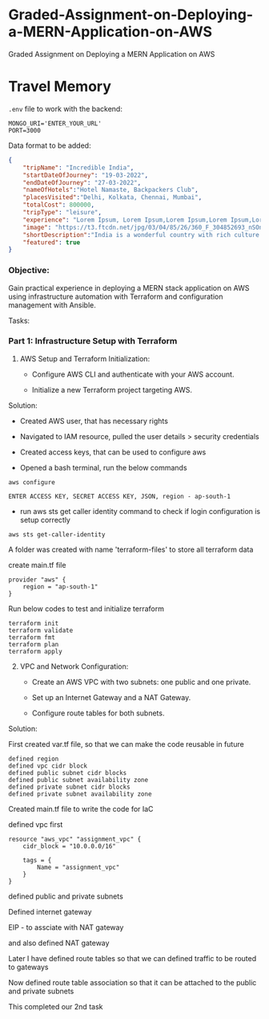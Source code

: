 # Graded-Assignment-on-Deploying-a-MERN-Application-on-AWS
Graded Assignment on Deploying a MERN Application on AWS


# Travel Memory

`.env` file to work with the backend:

```
MONGO_URI='ENTER_YOUR_URL'
PORT=3000
```

Data format to be added: 

```json
{
    "tripName": "Incredible India",
    "startDateOfJourney": "19-03-2022",
    "endDateOfJourney": "27-03-2022",
    "nameOfHotels":"Hotel Namaste, Backpackers Club",
    "placesVisited":"Delhi, Kolkata, Chennai, Mumbai",
    "totalCost": 800000,
    "tripType": "leisure",
    "experience": "Lorem Ipsum, Lorem Ipsum,Lorem Ipsum,Lorem Ipsum,Lorem Ipsum,Lorem Ipsum,Lorem Ipsum,Lorem Ipsum,Lorem Ipsum,Lorem Ipsum,Lorem Ipsum,Lorem Ipsum,Lorem Ipsum,Lorem Ipsum,Lorem Ipsum,Lorem Ipsum,Lorem Ipsum,Lorem Ipsum,Lorem Ipsum,Lorem Ipsum,Lorem Ipsum,Lorem Ipsum,Lorem Ipsum,Lorem Ipsum,Lorem Ipsum,Lorem Ipsum,Lorem Ipsum, ",
    "image": "https://t3.ftcdn.net/jpg/03/04/85/26/360_F_304852693_nSOn9KvUgafgvZ6wM0CNaULYUa7xXBkA.jpg",
    "shortDescription":"India is a wonderful country with rich culture and good people.",
    "featured": true
}
```

### Objective:

Gain practical experience in deploying a MERN stack application on AWS using infrastructure automation with Terraform and configuration management with Ansible.

Tasks:

### Part 1: Infrastructure Setup with Terraform

1. AWS Setup and Terraform Initialization:

   - Configure AWS CLI and authenticate with your AWS account.

   - Initialize a new Terraform project targeting AWS.

Solution:

- Created AWS user, that has necessary rights

- Navigated to IAM resource, pulled the user details > security credentials

- Created access keys, that can be used to configure aws

- Opened a bash terminal, run the below commands

```
aws configure

ENTER ACCESS KEY, SECRET ACCESS KEY, JSON, region - ap-south-1
```

- run aws sts get caller identity command to check if login configuration is setup correctly

```
aws sts get-caller-identity
```

A folder was created with name 'terraform-files' to store all terraform data

create main.tf file

```
provider "aws" {
    region = "ap-south-1"
}
```

Run below codes to test and initialize terraform

```
terraform init
terraform validate
terraform fmt
terraform plan
terraform apply
```

2. VPC and Network Configuration:

   - Create an AWS VPC with two subnets: one public and one private.

   - Set up an Internet Gateway and a NAT Gateway.

   - Configure route tables for both subnets.

Solution:

First created var.tf file, so that we can make the code reusable in future

```
defined region
defined vpc cidr block
defined public subnet cidr blocks
defined public subnet availability zone
defined private subnet cidr blocks
defined private subnet availability zone

```

Created main.tf file to write the code for IaC

defined vpc first

```
resource "aws_vpc" "assignment_vpc" {
    cidr_block = "10.0.0.0/16"

    tags = {
        Name = "assignment_vpc"
    }
}
```

defined public and private subnets

Defined internet gateway

EIP - to assciate with NAT gateway

and also defined NAT gateway

Later I have defined route tables
 so that we can defined traffic to be routed to gateways

Now defined route table association so that it can be attached to the public and private subnets

This completed our 2nd task

